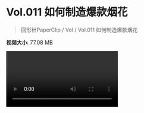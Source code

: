 # Vol.011 如何制造爆款烟花

> 回形针PaperClip / Vol / Vol.011 如何制造爆款烟花

**视频大小**: 77.08 MB

<div class="video"><video src="https://file.hsyhx.top/archive/PaperClip/Vol/011.mp4" controls preload>🤔 您的浏览器不支持 video 标签</video></div>